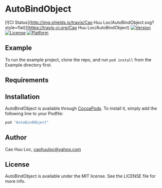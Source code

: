 # AutoBindObject

[![CI Status](http://img.shields.io/travis/Cao Huu Loc/AutoBindObject.svg?style=flat)](https://travis-ci.org/Cao Huu Loc/AutoBindObject)
[![Version](https://img.shields.io/cocoapods/v/AutoBindObject.svg?style=flat)](http://cocoapods.org/pods/AutoBindObject)
[![License](https://img.shields.io/cocoapods/l/AutoBindObject.svg?style=flat)](http://cocoapods.org/pods/AutoBindObject)
[![Platform](https://img.shields.io/cocoapods/p/AutoBindObject.svg?style=flat)](http://cocoapods.org/pods/AutoBindObject)

## Example

To run the example project, clone the repo, and run `pod install` from the Example directory first.

## Requirements

## Installation

AutoBindObject is available through [CocoaPods](http://cocoapods.org). To install
it, simply add the following line to your Podfile:

```ruby
pod "AutoBindObject"
```

## Author

Cao Huu Loc, caohuuloc@yahoo.com

## License

AutoBindObject is available under the MIT license. See the LICENSE file for more info.
